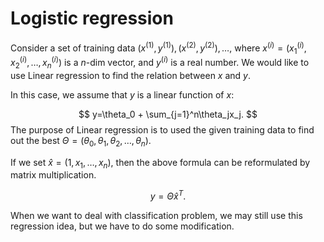 # Logistic regression

Consider a set of training data $(x^{(1)}, y^{(1)}), (x^{(2)}, y^{(2)}), \ldots$, where $x^{(i)}=(x^{(i)}_1, x^{(i)}_2, \ldots, x^{(i)}_n)$ is a $n$-dim vector, and $y^{(i)}$ is a real number. We would like to use Linear regression to find the relation between $x$ and $y$. 

In this case, we assume that $y$ is a linear function of $x$:

$$
y=\theta_0 + \sum_{j=1}^n\theta_jx_j.
$$
The purpose of Linear regression is to used the given training data to find out the best $\Theta=(\theta_0, \theta_1, \theta_2,\ldots,\theta_n)$. 

If we set $\hat{x}=(1, x_1, \ldots,x_n)$, then the above formula can be reformulated by matrix multiplication.

$$
y=\Theta \hat{x}^T.
$$

When we want to deal with classification problem, we may still use this regression idea, but we have to do some modification.